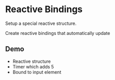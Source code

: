 # Reactive Bindings

Setup a special reactive structure.&#x20;

Create reactive bindings that automatically update&#x20;





## Demo

* Reactive structure
* Timer which adds 5
* Bound to input element&#x20;



















